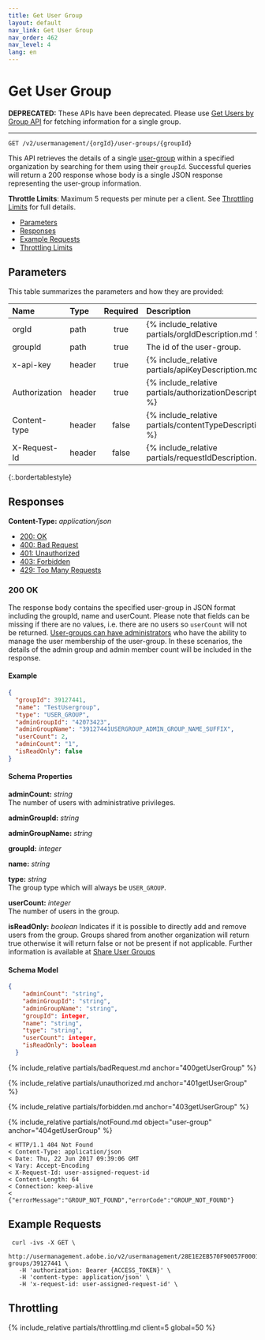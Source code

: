```yaml
---
title: Get User Group
layout: default
nav_link: Get User Group
nav_order: 462
nav_level: 4
lang: en
---
```


# <a name="getUserGroup" class="api-ref-title">Get User Group</a>

**DEPRECATED:** These APIs have been deprecated. Please use [Get Users by Group API](getUsersByGroup.md) for fetching information for a single group.

<hr class="api-ref-rule">

```
GET /v2/usermanagement/{orgId}/user-groups/{groupId}
```
This API retrieves the details of a single [user-group](glossary.md#usergroup) within a specified organization by searching for them using their `groupId`. Successful queries will return a 200 response whose body is a single JSON response representing the user-group information.

__Throttle Limits__: Maximum 5 requests per minute per a client. See [Throttling Limits](#throttle) for full details.   

* [Parameters](#parameters)
* [Responses](#responses)
* [Example Requests](#exampleRequests)
* [Throttling Limits](#throttle)

## <a name="parameters" class="api-ref-subtitle">Parameters</a>

This table summarizes the parameters and how they are provided:

| Name | Type | Required | Description |
| :--- | :------ | :---: | :------ |
| orgId | path | true | {% include_relative partials/orgIdDescription.md %} |
| groupId | path | true | The id of the user-group. |
| x-api-key | header | true | {% include_relative partials/apiKeyDescription.md %} |
| Authorization | header | true | {% include_relative partials/authorizationDescription.md %} |
| Content-type | header | false | {% include_relative partials/contentTypeDescription.md %} |
| X-Request-Id | header | false | {% include_relative partials/requestIdDescription.md %} |
{:.bordertablestyle}

## <a name="responses" class="api-ref-subtitle">Responses</a>

__Content-Type:__ _application/json_

- [200: OK](#200getUserGroup)
- [400: Bad Request](#400getUserGroup)
- [401: Unauthorized](#401getUserGroup)
- [403: Forbidden](#403getUserGroup)
- [429: Too Many Requests](#throttle)

### <a name="200getUserGroup" class="api-ref-subtitle">200 OK</a>

The response body contains the specified user-group in JSON format including the groupId, name and userCount. Please note that fields can be missing if there are no values, i.e. there are no users so `userCount` will not be returned. [User-groups can have administrators](glossary.md#usergroupAdmin) who have the ability to manage the user membership of the user-group. In these scenarios, the details of the admin group and admin member count will be included in the response. 

#### Example
```json
{
  "groupId": 39127441,
  "name": "TestUsergroup",
  "type": "USER_GROUP",
  "adminGroupId": "42073423",
  "adminGroupName": "39127441USERGROUP_ADMIN_GROUP_NAME_SUFFIX",
  "userCount": 2,
  "adminCount": "1",
  "isReadOnly": false
}
```

#### Schema Properties

__adminCount:__ _string_  
The number of users with administrative privileges.

__adminGroupId:__ _string_ 

__adminGroupName:__ _string_  

__groupId:__ _integer_  

__name:__ _string_

__type:__ _string_  
The group type which will always be `USER_GROUP`.

__userCount:__ _integer_  
The number of users in the group.

__isReadOnly:__ _boolean_
Indicates if it is possible to directly add and remove users from the group. Groups shared from another organization will return true otherwise it will return false or not be present if not applicable. Further information is available at [Share User Groups](https://www.adobe.com/go/user_group_share)

#### Schema Model

```json
{
    "adminCount": "string",
    "adminGroupId": "string",
    "adminGroupName": "string",
    "groupId": integer,
    "name": "string",
    "type": "string",
    "userCount": integer,
    "isReadOnly": boolean
  }
```

{% include_relative partials/badRequest.md anchor="400getUserGroup" %}

{% include_relative partials/unauthorized.md anchor="401getUserGroup" %}

{% include_relative partials/forbidden.md anchor="403getUserGroup" %}

{% include_relative partials/notFound.md object="user-group" anchor="404getUserGroup" %}

```
< HTTP/1.1 404 Not Found
< Content-Type: application/json
< Date: Thu, 22 Jun 2017 09:39:06 GMT
< Vary: Accept-Encoding
< X-Request-Id: user-assigned-request-id
< Content-Length: 64
< Connection: keep-alive
<
{"errorMessage":"GROUP_NOT_FOUND","errorCode":"GROUP_NOT_FOUND"}
```

## <a name="exampleRequests" class="api-ref-subtitle">Example Requests</a>
```
 curl -ivs -X GET \
   http://usermanagement.adobe.io/v2/usermanagement/28E1E2EB570F90057F000101@AdobeOrg/user-groups/39127441 \
   -H 'authorization: Bearer {ACCESS_TOKEN}' \
   -H 'content-type: application/json' \
   -H 'x-request-id: user-assigned-request-id' \
```

## <a name="throttle" class="api-ref-subtitle">Throttling</a>

{% include_relative partials/throttling.md client=5 global=50 %}
